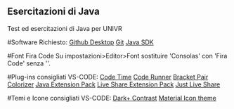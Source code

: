 ## Esercitazioni di Java
Test ed esercitazioni di Java per UNIVR


#Software Richiesto:
<a href="https://desktop.github.com/">Github Desktop</a>
<a href="https://git-scm.com/downloads">Git</a>
<a href="https://www.oracle.com/technetwork/java/javase/downloads/jdk8-downloads-2133151.html">Java SDK</a>

#Font
<a haref="https://github.com/tonsky/FiraCode">Fira Code</a>
Su impostazioni>Editor>Font sostituire 'Consolas' con 'Fira Code' senza ''.

#Plug-ins consigliati VS-CODE:
<a href="https://marketplace.visualstudio.com/items?itemName=softwaredotcom.swdc-vscode">Code Time</a>
<a href="https://marketplace.visualstudio.com/items?itemName=formulahendry.code-runner">Code Runner</a>
<a href="https://marketplace.visualstudio.com/items?itemName=CoenraadS.bracket-pair-colorizer-2">Bracket Pair Colorizer</a>
<a href="https://marketplace.visualstudio.com/items?itemName=vscjava.vscode-java-pack">Java Extension Pack</a>
<a href="https://marketplace.visualstudio.com/items?itemName=MS-vsliveshare.vsliveshare-pack">Live Share Extension Pack</a>
<a href="https://marketplace.visualstudio.com/items?itemName=MS-vsliveshare.vsliveshare">Just Live Share</a>


#Temi e Icone consigliati VS-CODE:
<a href="https://marketplace.visualstudio.com/items?itemName=k3a.theme-dark-plus-contrast">Dark+ Contrast</a>
<a href="https://marketplace.visualstudio.com/items?itemName=PKief.material-icon-theme">Material Icon theme</a>